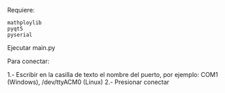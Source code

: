 Requiere:

    mathploylib
    pyqt5
    pyserial

Ejecutar main.py

Para conectar:

1.- Escribir en la casilla de texto el nombre del puerto, por ejemplo: COM1 (Windows), /dev/ttyACM0 (Linux)
2.- Presionar conectar
